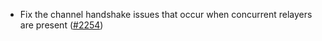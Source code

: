 - Fix the channel handshake issues that occur when concurrent relayers are
  present ([#2254](https://github.com/informalsystems/ibc-rs/issues/2254))
